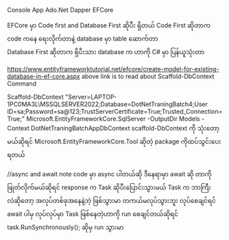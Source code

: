 ﻿Console App
Ado.Net 
Dapper
EFCore


EFCore မှာ Code first and Database First ဆိုပီး ရှိတယ် 
Code First ဆိုတာက code ကနေ ရေးလိုက်တာနဲ့ database မှာ table ဆောက်တာ  
Database First ဆိုတာက ရှိပီးသား database က ဟာကို C# မှာ ပြန်ယူသုံးတာ


https://www.entityframeworktutorial.net/efcore/create-model-for-existing-database-in-ef-core.aspx
above link is to read about Scaffold-DbContext Command

Scaffold-DbContext "Server=LAPTOP-1PC0MA3L\MSSQLSERVER2022;Database=DotNetTraningBatch4;User ID=sa;Password=sa@123;TrustServerCertificate=True;Trusted_Connection=True;" Microsoft.EntityFrameworkCore.SqlServer -OutputDir Models -Context DotNetTraningBatchAppDbContext
scaffold-DbContext ကို သုံးတော့မယ်ဆိုရင် Microsoft.EntityFrameworkCore.Tool ဆိုတဲ့ package ကိုထပ်သွင်းပေးရတယ် 

//async and await note
code မှာ async ပါတယ်ဆို  ဒီနေရာမှာ await ဆို တာကိုဖြုတ်လိုက်မယ်ဆိုရင် response က Task  ဆိုပီးပြောင်းသွားမယ်
Task က ဘာကြီးလဲဆိုတော့ အလုပ်တစ်ခုအနေနဲ့ဘဲ့ ဖြစ်သွားမာ တကယ်မလုပ်သွားဘူး လုပ်စေချင်ရင် await ပါမှ လုပ်လုပ်မှာ
Task ဖြစ်နေတဲ့ဟာကို run စေချင်တယ်ဆိုရင် task.RunSynchronously(); ဆိုမှ run သွားမာ